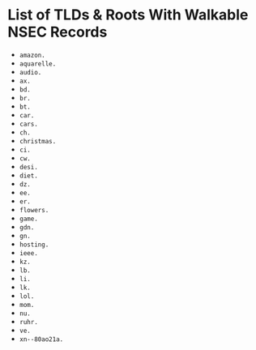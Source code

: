 # List of TLDs & Roots With Walkable NSEC Records

* `amazon.`
* `aquarelle.`
* `audio.`
* `ax.`
* `bd.`
* `br.`
* `bt.`
* `car.`
* `cars.`
* `ch.`
* `christmas.`
* `ci.`
* `cw.`
* `desi.`
* `diet.`
* `dz.`
* `ee.`
* `er.`
* `flowers.`
* `game.`
* `gdn.`
* `gn.`
* `hosting.`
* `ieee.`
* `kz.`
* `lb.`
* `li.`
* `lk.`
* `lol.`
* `mom.`
* `nu.`
* `ruhr.`
* `ve.`
* `xn--80ao21a.`
